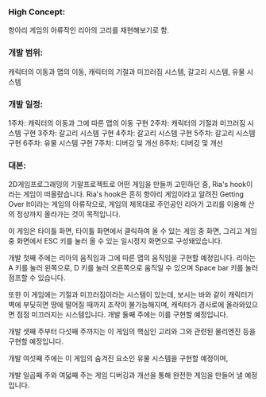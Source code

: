 ### High Concept: 
항아리 게임의 아류작인 리아의 고리를 재현해보기로 함.

### 개발 범위:
캐릭터의 이동과 맵의 이동, 캐릭터의 기절과 미끄러짐 시스템, 갈고리 시스템, 유물 시스템

### 개발 일정:
1주차: 캐릭터의 이동과 그에 따른 맵의 이동 구현
2주차: 캐릭터의 기절과 미끄러짐 시스템 구현
3주차: 갈고리 시스템 구현
4주차: 갈고리 시스템 구현
5주차: 갈고리 시스템 구현
6주차: 유물 시스템 구현
7주차: 디버깅 및 개선
8주차: 디버깅 및 개선

### 대본:
 2D게임프로그래밍의 기말프로젝트로 어떤 게임을 만들까 고민하던 중, Ria's hook이라는 게임이 떠올랐습니다.
 Ria's hook은 흔히 항아리 게임이라고 알려진 Getting Over It이라는 게임의 아류작으로, 게임의 제목대로 주인공인 리아가 고리를 이용해 산의 정상까지 올라가는 것이 목적입니다.

 이 게임은 타이틀 화면, 타이틀 화면에서 클릭하여 올 수 있는 게임 중 화면, 그리고 게임 중 화면에서 ESC 키를 눌러 올 수 있는 일시정지 화면으로 구성돼있습니다. 

 개발 첫째 주에는 리아의 움직임과 그에 따른 맵의 움직임을 구현할 예정입니다. 
 리아는 A 키를 눌러 왼쪽으로, D 키를 눌러 오른쪽으로 움직일 수 있으며 Space bar 키를 눌러 점프할 수 있습니다. 

 또한 이 게임에는 기절과 미끄러짐이라는 시스템이 있는데, 보시는 바와 같이 캐릭터가 벽에 부딪히면 땅에 떨어질 때까지 조작이 불가능해지며, 캐릭터가 경사로에 올라와있으면 점점 미끄러지는 시스템입니다. 
 개발 둘째 주에는 이를 구현할 예정입니다. 

 개발 셋째 주부터 다섯째 주까지는 이 게임의 핵심인 고리와 그와 관련된 물리엔진 등을 구현할 예정입니다.

 개발 여섯째 주에는 이 게임의 숨겨진 요소인 유물 시스템을 구현할 예정이며,

 개발 일곱째 주와 여덟째 주는 게임 디버깅과 개선을 통해 완전한 게임을 만들어 낼 예정입니다. 
